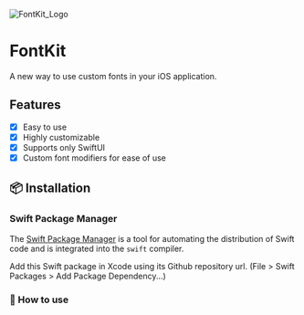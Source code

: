 ![FontKit_Logo](https://user-images.githubusercontent.com/71421776/179755179-cdc9cc05-da65-48d0-8204-ada3c2bd019c.png)

# FontKit
A new way to use custom fonts in your iOS application.

## Features
 - [x] Easy to use
 - [x] Highly customizable
 - [x] Supports only SwiftUI
 - [X] Custom font modifiers for ease of use 

## 📦 Installation

### Swift Package Manager
The [Swift Package Manager](https://swift.org/package-manager/) is a tool for automating the distribution of Swift code and is integrated into the `swift` compiler.

Add this Swift package in Xcode using its Github repository url. (File > Swift Packages > Add Package Dependency...)

### 🚀 How to use


